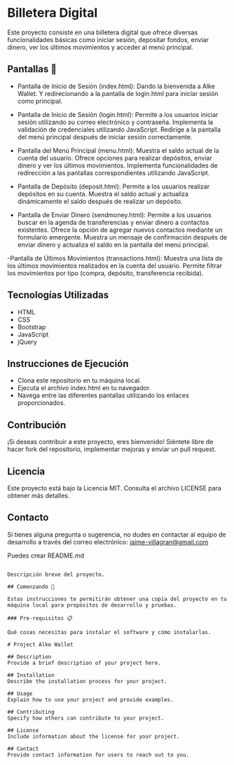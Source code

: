 # Billetera Digital
Este proyecto consiste en una billetera digital que ofrece diversas funcionalidades básicas como iniciar sesión, depositar fondos, enviar dinero, ver los últimos movimientos y acceder al menú principal.

## Pantallas 🚀
- Pantalla de Inicio de Sesión (index.html):
  Dando la bienvenida a Alke Wallet. Y redirecionando a la pantalla de login.html    para iniciar sesión como principal.

- Pantalla de Inicio de Sesión (login.html):
  Permite a los usuarios iniciar sesión utilizando su correo electrónico y contraseña.
  Implementa la validación de credenciales utilizando JavaScript.
  Redirige a la pantalla del menú principal después de iniciar sesión correctamente.

- Pantalla del Menú Principal (menu.html):
  Muestra el saldo actual de la cuenta del usuario.
  Ofrece opciones para realizar depósitos, enviar dinero y ver los últimos movimientos.
  Implementa funcionalidades de redirección a las pantallas correspondientes utilizando JavaScript.

- Pantalla de Depósito (deposit.html):
  Permite a los usuarios realizar depósitos en su cuenta.
  Muestra el saldo actual y actualiza dinámicamente el saldo después de realizar un depósito.

- Pantalla de Enviar Dinero (sendmoney.html):
  Permite a los usuarios buscar en la agenda de transferencias y enviar dinero a contactos existentes.
  Ofrece la opción de agregar nuevos contactos mediante un formulario emergente.
  Muestra un mensaje de confirmación después de enviar dinero y actualiza el saldo en la pantalla del menú principal.

-Pantalla de Últimos Movimientos (transactions.html):
  Muestra una lista de los últimos movimientos realizados en la cuenta del usuario.
  Permite filtrar los movimientos por tipo (compra, depósito, transferencia recibida).

## Tecnologías Utilizadas
- HTML
- CSS
- Bootstrap
- JavaScript
- jQuery

## Instrucciones de Ejecución
- Clona este repositorio en tu máquina local.
- Ejecuta el archivo index.html en tu navegador.
- Navega entre las diferentes pantallas utilizando los enlaces proporcionados.

## Contribución
¡Si deseas contribuir a este proyecto, eres bienvenido! Siéntete libre de hacer fork del repositorio, implementar mejoras y enviar un pull request.

## Licencia
Este proyecto está bajo la Licencia MIT. Consulta el archivo LICENSE para obtener más detalles.

## Contacto
Si tienes alguna pregunta o sugerencia, no dudes en contactar al equipo de desarrollo a través del correo electrónico: jaime-villagran@gmail.com





Puedes crear README.md
```# Wallet 

Descripción breve del proyecto.

## Comenzando 🚀

Estas instrucciones te permitirán obtener una copia del proyecto en tu máquina local para propósitos de desarrollo y pruebas.

### Pre-requisitos 📋

Qué cosas necesitas para instalar el software y cómo instalarlas.

# Project Alke Wallet

## Description
Provide a brief description of your project here.

## Installation
Describe the installation process for your project.

## Usage
Explain how to use your project and provide examples.

## Contributing
Specify how others can contribute to your project.

## License
Include information about the license for your project.

## Contact
Provide contact information for users to reach out to you.
